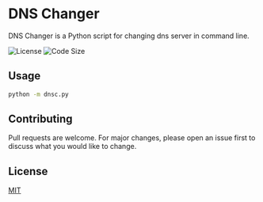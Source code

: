 # DNS Changer

DNS Changer is a Python script for changing dns server in command line.

![License](https://img.shields.io/github/license/erfansaberi/DNSChanger?logo=c&style=flat-square)
![Code Size](https://img.shields.io/github/languages/code-size/erfansaberi/DNSChanger?logo=c&style=flat-square)


## Usage

```bash
python -m dnsc.py
```


## Contributing
Pull requests are welcome. For major changes, please open an issue first to discuss what you would like to change.


## License
[MIT](https://choosealicense.com/licenses/mit/)
